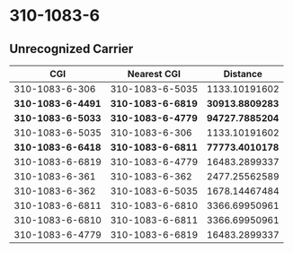 # 310-1083-6
## Unrecognized Carrier


| CGI | Nearest CGI | Distance |
|-----|-------------|----------|
| 310-1083-6-306 | 310-1083-6-5035 | 1133.10191602 |
| **310-1083-6-4491** | **310-1083-6-6819** | **30913.8809283** |
| **310-1083-6-5033** | **310-1083-6-4779** | **94727.7885204** |
| 310-1083-6-5035 | 310-1083-6-306 | 1133.10191602 |
| **310-1083-6-6418** | **310-1083-6-6811** | **77773.4010178** |
| 310-1083-6-6819 | 310-1083-6-4779 | 16483.2899337 |
| 310-1083-6-361 | 310-1083-6-362 | 2477.25562589 |
| 310-1083-6-362 | 310-1083-6-5035 | 1678.14467484 |
| 310-1083-6-6811 | 310-1083-6-6810 | 3366.69950961 |
| 310-1083-6-6810 | 310-1083-6-6811 | 3366.69950961 |
| 310-1083-6-4779 | 310-1083-6-6819 | 16483.2899337 |
